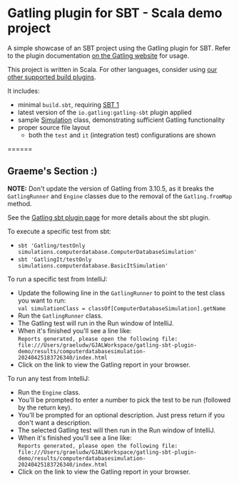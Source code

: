 Gatling plugin for SBT - Scala demo project
===========================================

A simple showcase of an SBT project using the Gatling plugin for SBT. Refer to the plugin documentation
[on the Gatling website](https://gatling.io/docs/current/extensions/sbt_plugin/) for usage.

This project is written in Scala. For other languages, consider using
[our other supported build plugins](https://gatling.io/docs/gatling/reference/current/extensions/).

It includes:

* minimal `build.sbt`, requiring [SBT 1](https://www.scala-sbt.org/download.html)
* latest version of the `io.gatling:gatling-sbt` plugin applied
* sample [Simulation](https://gatling.io/docs/gatling/reference/current/general/concepts/#simulation) class,
  demonstrating sufficient Gatling functionality
* proper source file layout
  * both the `test` and `it` (integration test) configurations are shown

======

Graeme's Section :)
-------------------

__NOTE:__ Don't update the version of Gatling from 3.10.5, as it breaks the `GatlingRunner` and `Engine` classes due to
the removal of the `Gatling.fromMap` method.

See the [Gatling sbt plugin page](https://docs.gatling.io/reference/extensions/build-tools/sbt-plugin/) for more details
about the sbt plugin.

To execute a specific test from sbt:

* ```sbt 'Gatling/testOnly simulations.computerdatabase.ComputerDatabaseSimulation'```
* ```sbt 'GatlingIt/testOnly simulations.computerdatabase.BasicItSimulation'```

To run a specific test from IntelliJ:

* Update the following line in the `GatlingRunner` to point to the test class you want to run:\
```val simulationClass = classOf[ComputerDatabaseSimulation].getName```
* Run the `GatlingRunner` class.
* The Gatling test will run in the Run window of IntelliJ.
* When it's finished you'll see a line like:\
  ```Reports generated, please open the following file: file:///Users/graeludw/GJALWorkspace/gatling-sbt-plugin-demo/results/computerdatabasesimulation-20240425183726340/index.html```
* Click on the link to view the Gatling report in your browser.

To run any test from IntelliJ:

* Run the `Engine` class.
* You'll be prompted to enter a number to pick the test to be run (followed by the return key).
* You'll be prompted for an optional description. Just press return if you don't want a description.
* The selected Gatling test will then run in the Run window of IntelliJ.
* When it's finished you'll see a line like:\
  ```Reports generated, please open the following file: file:///Users/graeludw/GJALWorkspace/gatling-sbt-plugin-demo/results/computerdatabasesimulation-20240425183726340/index.html```
* Click on the link to view the Gatling report in your browser.